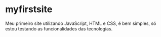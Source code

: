 # myfirstsite
Meu primeiro site utilizando JavaScript, HTML e CSS, é bem simples, só estou testando as funcionalidades
das tecnologias.
